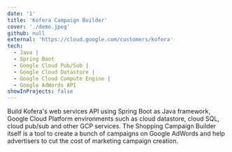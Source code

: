 ```yaml
---
date: '1'
title: 'Kofera Campaign Builder'
cover: './demo.jpeg'
github: null
external: 'https://cloud.google.com/customers/kofera'
tech:
  - Java |
  - Spring Boot
  - Google Cloud Pub/Sub |
  - Google Cloud Datastore |
  - Google Cloud Compute Engine |
  - Google AdWords API
showInProjects: false
---
```


Build Kofera's web services API using Spring Boot as Java framework, Google Cloud Platform environments such as cloud datastore, cloud SQL, cloud pub/sub and other GCP services. The Shopping Campaign Builder itself is a tool to create a bunch of campaigns on Google AdWords and help advertisers to cut the cost of marketing campaign creation.
